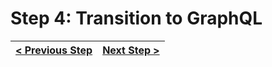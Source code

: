 # Step 4: Transition to GraphQL

[//]: # (head-end)




[//]: # (foot-start)

[{]: <helper> (navStep)

| [< Previous Step](https://github.com/Urigo/WhatsApp-Clone-Client-React/tree/step-by-step-final@next/.tortilla/manuals/views/step3.md) | [Next Step >](https://github.com/Urigo/WhatsApp-Clone-Client-React/tree/step-by-step-final@next/.tortilla/manuals/views/step5.md) |
|:--------------------------------|--------------------------------:|

[}]: #
